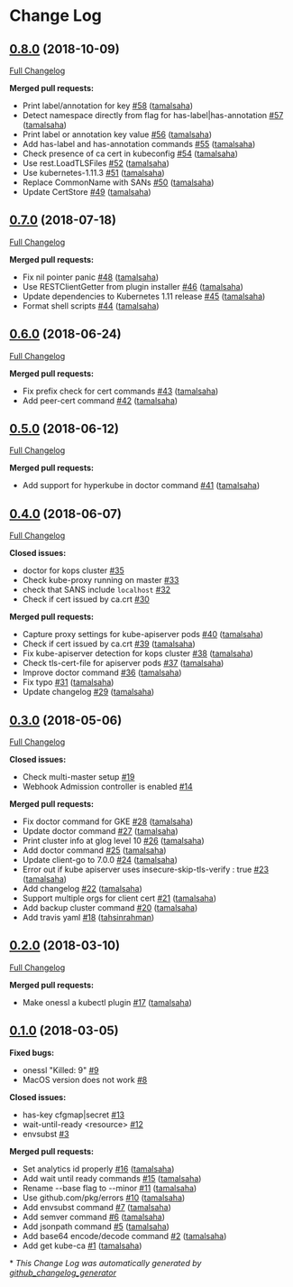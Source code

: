 # Change Log

## [0.8.0](https://github.com/kubepack/onessl/tree/0.8.0) (2018-10-09)
[Full Changelog](https://github.com/kubepack/onessl/compare/0.7.0...0.8.0)

**Merged pull requests:**

- Print label/annotation for key [\#58](https://github.com/kubepack/onessl/pull/58) ([tamalsaha](https://github.com/tamalsaha))
- Detect namespace directly from flag for has-label|has-annotation [\#57](https://github.com/kubepack/onessl/pull/57) ([tamalsaha](https://github.com/tamalsaha))
- Print label or annotation key value [\#56](https://github.com/kubepack/onessl/pull/56) ([tamalsaha](https://github.com/tamalsaha))
- Add has-label and has-annotation commands [\#55](https://github.com/kubepack/onessl/pull/55) ([tamalsaha](https://github.com/tamalsaha))
- Check presence of ca cert in kubeconfig [\#54](https://github.com/kubepack/onessl/pull/54) ([tamalsaha](https://github.com/tamalsaha))
- Use rest.LoadTLSFiles [\#52](https://github.com/kubepack/onessl/pull/52) ([tamalsaha](https://github.com/tamalsaha))
- Use kubernetes-1.11.3 [\#51](https://github.com/kubepack/onessl/pull/51) ([tamalsaha](https://github.com/tamalsaha))
- Replace CommonName with SANs [\#50](https://github.com/kubepack/onessl/pull/50) ([tamalsaha](https://github.com/tamalsaha))
- Update CertStore [\#49](https://github.com/kubepack/onessl/pull/49) ([tamalsaha](https://github.com/tamalsaha))

## [0.7.0](https://github.com/kubepack/onessl/tree/0.7.0) (2018-07-18)
[Full Changelog](https://github.com/kubepack/onessl/compare/0.6.0...0.7.0)

**Merged pull requests:**

- Fix nil pointer panic [\#48](https://github.com/kubepack/onessl/pull/48) ([tamalsaha](https://github.com/tamalsaha))
- Use RESTClientGetter from plugin installer [\#46](https://github.com/kubepack/onessl/pull/46) ([tamalsaha](https://github.com/tamalsaha))
- Update dependencies to Kubernetes 1.11 release [\#45](https://github.com/kubepack/onessl/pull/45) ([tamalsaha](https://github.com/tamalsaha))
- Format shell scripts [\#44](https://github.com/kubepack/onessl/pull/44) ([tamalsaha](https://github.com/tamalsaha))

## [0.6.0](https://github.com/kubepack/onessl/tree/0.6.0) (2018-06-24)
[Full Changelog](https://github.com/kubepack/onessl/compare/0.5.0...0.6.0)

**Merged pull requests:**

- Fix prefix check for cert commands [\#43](https://github.com/kubepack/onessl/pull/43) ([tamalsaha](https://github.com/tamalsaha))
- Add peer-cert command [\#42](https://github.com/kubepack/onessl/pull/42) ([tamalsaha](https://github.com/tamalsaha))

## [0.5.0](https://github.com/kubepack/onessl/tree/0.5.0) (2018-06-12)
[Full Changelog](https://github.com/kubepack/onessl/compare/0.4.0...0.5.0)

**Merged pull requests:**

- Add support for hyperkube in doctor command [\#41](https://github.com/kubepack/onessl/pull/41) ([tamalsaha](https://github.com/tamalsaha))

## [0.4.0](https://github.com/kubepack/onessl/tree/0.4.0) (2018-06-07)
[Full Changelog](https://github.com/kubepack/onessl/compare/0.3.0...0.4.0)

**Closed issues:**

- doctor for kops cluster [\#35](https://github.com/kubepack/onessl/issues/35)
- Check kube-proxy running on master [\#33](https://github.com/kubepack/onessl/issues/33)
- check that SANS include `localhost` [\#32](https://github.com/kubepack/onessl/issues/32)
- Check if cert issued by ca.crt [\#30](https://github.com/kubepack/onessl/issues/30)

**Merged pull requests:**

- Capture proxy settings for kube-apiserver pods [\#40](https://github.com/kubepack/onessl/pull/40) ([tamalsaha](https://github.com/tamalsaha))
- Check if cert issued by ca.crt [\#39](https://github.com/kubepack/onessl/pull/39) ([tamalsaha](https://github.com/tamalsaha))
- Fix kube-apiserver detection for kops cluster [\#38](https://github.com/kubepack/onessl/pull/38) ([tamalsaha](https://github.com/tamalsaha))
- Check tls-cert-file for apiserver pods [\#37](https://github.com/kubepack/onessl/pull/37) ([tamalsaha](https://github.com/tamalsaha))
- Improve doctor command [\#36](https://github.com/kubepack/onessl/pull/36) ([tamalsaha](https://github.com/tamalsaha))
- Fix typo [\#31](https://github.com/kubepack/onessl/pull/31) ([tamalsaha](https://github.com/tamalsaha))
- Update changelog [\#29](https://github.com/kubepack/onessl/pull/29) ([tamalsaha](https://github.com/tamalsaha))

## [0.3.0](https://github.com/kubepack/onessl/tree/0.3.0) (2018-05-06)
[Full Changelog](https://github.com/kubepack/onessl/compare/0.2.0...0.3.0)

**Closed issues:**

- Check multi-master setup [\#19](https://github.com/kubepack/onessl/issues/19)
- Webhook Admission controller is enabled [\#14](https://github.com/kubepack/onessl/issues/14)

**Merged pull requests:**

- Fix doctor command for GKE [\#28](https://github.com/kubepack/onessl/pull/28) ([tamalsaha](https://github.com/tamalsaha))
- Update doctor command [\#27](https://github.com/kubepack/onessl/pull/27) ([tamalsaha](https://github.com/tamalsaha))
- Print cluster info at glog level 10 [\#26](https://github.com/kubepack/onessl/pull/26) ([tamalsaha](https://github.com/tamalsaha))
- Add doctor command [\#25](https://github.com/kubepack/onessl/pull/25) ([tamalsaha](https://github.com/tamalsaha))
- Update client-go to 7.0.0 [\#24](https://github.com/kubepack/onessl/pull/24) ([tamalsaha](https://github.com/tamalsaha))
- Error out if kube apiserver uses  insecure-skip-tls-verify : true [\#23](https://github.com/kubepack/onessl/pull/23) ([tamalsaha](https://github.com/tamalsaha))
- Add changelog [\#22](https://github.com/kubepack/onessl/pull/22) ([tamalsaha](https://github.com/tamalsaha))
- Support multiple orgs for client cert [\#21](https://github.com/kubepack/onessl/pull/21) ([tamalsaha](https://github.com/tamalsaha))
- Add backup cluster command [\#20](https://github.com/kubepack/onessl/pull/20) ([tamalsaha](https://github.com/tamalsaha))
- Add travis yaml [\#18](https://github.com/kubepack/onessl/pull/18) ([tahsinrahman](https://github.com/tahsinrahman))

## [0.2.0](https://github.com/kubepack/onessl/tree/0.2.0) (2018-03-10)
[Full Changelog](https://github.com/kubepack/onessl/compare/0.1.0...0.2.0)

**Merged pull requests:**

- Make onessl a kubectl plugin [\#17](https://github.com/kubepack/onessl/pull/17) ([tamalsaha](https://github.com/tamalsaha))

## [0.1.0](https://github.com/kubepack/onessl/tree/0.1.0) (2018-03-05)
**Fixed bugs:**

- onessl "Killed: 9" [\#9](https://github.com/kubepack/onessl/issues/9)
- MacOS version does not work [\#8](https://github.com/kubepack/onessl/issues/8)

**Closed issues:**

- has-key cfgmap|secret [\#13](https://github.com/kubepack/onessl/issues/13)
- wait-until-ready \<resource\> [\#12](https://github.com/kubepack/onessl/issues/12)
- envsubst [\#3](https://github.com/kubepack/onessl/issues/3)

**Merged pull requests:**

- Set analytics id properly [\#16](https://github.com/kubepack/onessl/pull/16) ([tamalsaha](https://github.com/tamalsaha))
- Add wait until ready commands [\#15](https://github.com/kubepack/onessl/pull/15) ([tamalsaha](https://github.com/tamalsaha))
- Rename --base flag to --minor [\#11](https://github.com/kubepack/onessl/pull/11) ([tamalsaha](https://github.com/tamalsaha))
- Use github.com/pkg/errors [\#10](https://github.com/kubepack/onessl/pull/10) ([tamalsaha](https://github.com/tamalsaha))
- Add envsubst command [\#7](https://github.com/kubepack/onessl/pull/7) ([tamalsaha](https://github.com/tamalsaha))
- Add semver command [\#6](https://github.com/kubepack/onessl/pull/6) ([tamalsaha](https://github.com/tamalsaha))
- Add jsonpath command [\#5](https://github.com/kubepack/onessl/pull/5) ([tamalsaha](https://github.com/tamalsaha))
- Add base64 encode/decode command [\#2](https://github.com/kubepack/onessl/pull/2) ([tamalsaha](https://github.com/tamalsaha))
- Add get kube-ca [\#1](https://github.com/kubepack/onessl/pull/1) ([tamalsaha](https://github.com/tamalsaha))



\* *This Change Log was automatically generated by [github_changelog_generator](https://github.com/skywinder/Github-Changelog-Generator)*